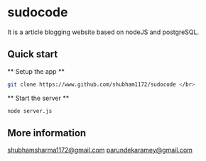 # sudocode
It is a article blogging website based on nodeJS and postgreSQL.

## Quick start
** Setup the app **
``` bash
git clone https://www.github.com/shubham1172/sudocode </br>
```
** Start the server **
``` bash
node server.js
```
## More information
shubhamsharma1172@gmail.com
parundekaramey@gmail.com
